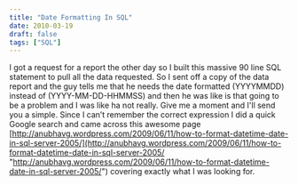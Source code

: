 ```yaml
---
title: "Date Formatting In SQL"
date: 2010-03-19
draft: false
tags: ["SQL"]
---
```



 <!-- ![image](http://www.gogorichie.com/wp-content/uploads/2010/03/image_thumb2.png "image")(http://www.gogorichie.com/wp-content/uploads/2010/03/image2.png) -->

I got a request for a report the other day so I built this massive 90 line SQL statement to pull all the data requested. So I sent off a copy of the data report and the guy tells me that he needs the date formatted (YYYYMMDD) instead of (YYYY-MM-DD-HHMMSS) and then he was like is that going to be a problem and I was like ha not really. Give me a moment and I'll send you a simple. Since I can’t remember the correct expression I did a quick Google search and came across this awesome page [http://anubhavg.wordpress.com/2009/06/11/how-to-format-datetime-date-in-sql-server-2005/](http://anubhavg.wordpress.com/2009/06/11/how-to-format-datetime-date-in-sql-server-2005/ "http://anubhavg.wordpress.com/2009/06/11/how-to-format-datetime-date-in-sql-server-2005/") covering exactly what I was looking for.
